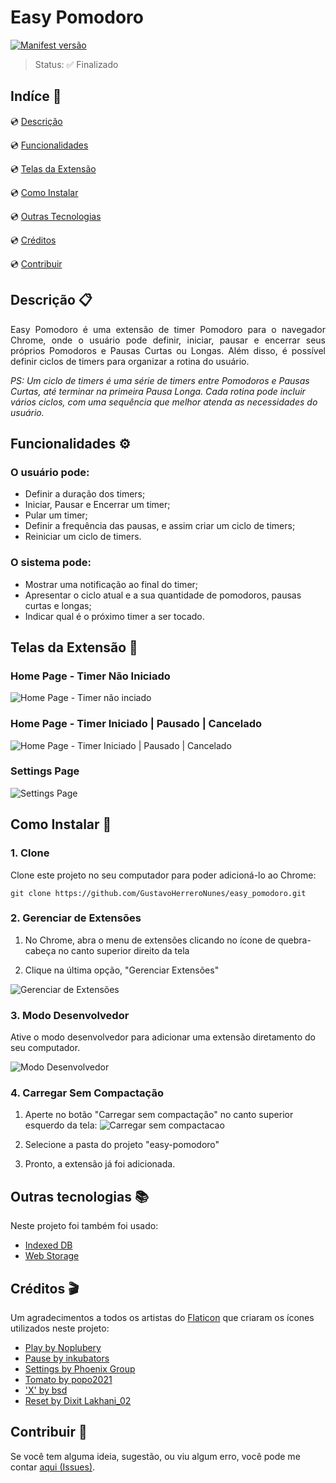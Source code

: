 # Easy Pomodoro

<!--Tecnologias Utilizadas e suas versões-->

[![Manifest versão][manifest-badget]][manifest-link]

> Status: :white_check_mark: Finalizado

## Indíce :bookmark_tabs:

:cd: [Descrição](#descrição-clipboard) 

:cd: [Funcionalidades](#funcionalidades-gear)    

:cd: [Telas da Extensão](#telas-da-extensão-art) 

:cd: [Como Instalar](#como-instalar-floppy_disk)

:cd: [Outras Tecnologias](#outras-tecnologias-books)

:cd: [Créditos](#créditos-clapper)

:cd: [Contribuir](#contribuir-gift) 

## Descrição :clipboard:

<p style="text-align:justify">
Easy Pomodoro é uma extensão de timer Pomodoro para o navegador Chrome, onde o usuário pode definir, iniciar, pausar e encerrar seus próprios Pomodoros e Pausas Curtas ou Longas. Além disso, é possível definir ciclos de timers para organizar a rotina do usuário.
</p>

*PS: Um ciclo de timers é uma série de timers entre Pomodoros e Pausas Curtas, até terminar na primeira Pausa Longa. Cada rotina pode incluir vários ciclos, com uma sequência que melhor atenda as necessidades do usuário.*

## Funcionalidades :gear:

### O usuário pode:
- Definir a duração dos timers;
- Iniciar, Pausar e Encerrar um timer;
- Pular um timer;
- Definir a frequência das pausas, e assim criar um ciclo de timers;
- Reiniciar um ciclo de timers.

### O sistema pode:
- Mostrar uma notificação ao final do timer;
- Apresentar o ciclo atual e a sua quantidade de pomodoros, pausas curtas e longas;
- Indicar qual é o próximo timer a ser tocado.

## Telas da Extensão :art:

### Home Page - Timer Não Iniciado

![Home Page - Timer não inciado][home-page-timer-nao-iniciado-img]

### Home Page - Timer Iniciado | Pausado | Cancelado

![Home Page - Timer Iniciado | Pausado | Cancelado][home-page-timer-iniciado-gif]

### Settings Page

![Settings Page][settings-page-img]

## Como Instalar :floppy_disk:

### 1. Clone

Clone este projeto no seu computador para poder adicioná-lo ao Chrome:
```
git clone https://github.com/GustavoHerreroNunes/easy_pomodoro.git
```

### 2. Gerenciar de Extensões

1. No Chrome, abra o menu de extensões clicando no ícone de quebra-cabeça no canto superior direito da tela

2. Clique na última opção, "Gerenciar Extensões"

![Gerenciar de Extensões][gerenciar-de-extensoes-img]

### 3. Modo Desenvolvedor

Ative o modo desenvolvedor para adicionar uma extensão diretamento do seu computador.

![Modo Desenvolvedor][modo-desenvolvedor-img]

### 4. Carregar Sem Compactação

1. Aperte no botão "Carregar sem compactação" no canto superior esquerdo da tela:
![Carregar sem compactacao][carregar-sem-compactacao-img]

2. Selecione a pasta do projeto "easy-pomodoro"

3. Pronto, a extensão já foi adicionada.

## Outras tecnologias :books:

Neste projeto foi também foi usado:
- [Indexed DB][indexed-db-mdn]
- [Web Storage][web-storage-mdn]

## Créditos :clapper:

Um agradecimentos a todos os artistas do [Flaticon][flaticon-link] que criaram os ícones utilizados neste projeto:

- [Play by Noplubery][play-icon-link]
- [Pause by inkubators][pause-icon-link]
- [Settings by Phoenix Group][settings-icon-link]
- [Tomato by popo2021][tomato-icon-link]
- ['X' by bsd][x-icon-link]
- [Reset by Dixit Lakhani_02][reset-icon-link]

## Contribuir :gift:

Se você tem alguma ideia, sugestão, ou viu algum erro, você pode me contar [aqui (Issues)][issues].

<!---Links utilizados no documento-->

[manifest-badget]:https://img.shields.io/static/v1?label=Manifest&message=V3&color=blue&style=for-the-badge
[manifest-link]: https://developer.chrome.com/docs/extensions/mv3/intro/

[home-page-timer-nao-iniciado-img]: https://github.com/GustavoHerreroNunes/easy-pomodoro/blob/main/assets/README/home_page-timer_nao_iniciado.jpg

[home-page-timer-iniciado-gif]: https://github.com/GustavoHerreroNunes/easy-pomodoro/blob/main/assets/README/home_page-timer_iniciado.gif

[settings-page-img]: https://github.com/GustavoHerreroNunes/easy-pomodoro/blob/main/assets/README/settings_page.jpg

[gerenciar-de-extensoes-img]: https://github.com/GustavoHerreroNunes/easy-pomodoro/blob/main/assets/README/gerenciar_extensoes.jpg

[modo-desenvolvedor-img]: https://github.com/GustavoHerreroNunes/easy-pomodoro/blob/main/assets/README/modo_desenvolvedor.jpg

[carregar-sem-compactacao-img]: https://github.com/GustavoHerreroNunes/easy-pomodoro/blob/main/assets/README/carregar_sem_compactacao.jpg

[indexed-db-mdn]: https://developer.mozilla.org/en-US/docs/Web/API/IndexedDB_API

[web-storage-mdn]: https://developer.mozilla.org/en-US/docs/Web/API/Web_Storage_API

[flaticon-link]: https://www.flaticon.com/

[play-icon-link]: https://www.flaticon.com/br/icones-gratis/video

[pause-icon-link]: https://www.flaticon.com/br/icones-gratis/pausa

[settings-icon-link]: https://www.flaticon.com/free-icons/setting

[tomato-icon-link]: https://www.flaticon.com/free-icons/tomato

[x-icon-link]: https://www.flaticon.com/free-icons/close-button

[reset-icon-link]:https://www.flaticon.com/free-icons/reset 

[issues]: https://github.com/GustavoHerreroNunes/easy_pomodoro/issues